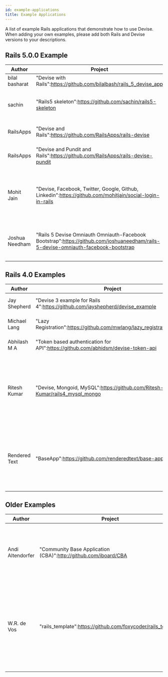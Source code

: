 ```yaml
---
id: example-applications
title: Example Applications
---
```


A list of example Rails applications that demonstrate how to use Devise. When adding your own examples, please add both Rails and Devise versions to your descriptions.

## Rails 5.0.0 Example

| Author | Project | Comments |
|--------|---------|----------|
| bilal basharat | "Devise with Rails":https://github.com/bilalbash/rails_5_devise_app | Rails 5.0.0, Devise 4.2.0, plus Bootstrap |
| sachin | "Rails5 skeleton":https://github.com/sachin/rails5-skeleton | Rails 5.0.0.1, Devise 4.2.0, plus Bootstrap4, Active Admin, STI for App patrons|
| RailsApps | "Devise and Rails":https://github.com/RailsApps/rails-devise | Rails 5.0, Devise 4.2, plus Bootstrap or Foundation |
| RailsApps | "Devise and Pundit and Rails":https://github.com/RailsApps/rails-devise-pundit | Rails 5.0, Devise 4.2, showing how to use Pundit for authorization |
| Mohit Jain | "Devise, Facebook, Twitter, Google, Github, Linkedin":https://github.com/mohitjain/social-login-in-rails | Rails 5.1.5, Devise 4.4.1, Bootstrap, TurboLinks, carrierwave, MySql, Active Record. with "Demo":http://social-login-in-rails.herokuapp.com/ |
| Joshua Needham | "Rails 5 Devise Omniauth Omniauth-Facebook Bootstrap":https://github.com/joshuaneedham/rails-5-devise-omniauth-facebook-bootstrap | Rails 5.2.2.1, Devise 4.6.1, OmniAuth 1.9.0, sassc 2.0.1, Bootstrap 4.3.1, TurboLinks, Active Record.|


## Rails 4.0 Examples

| Author | Project | Comments |
|--------|---------|----------|
| Jay Shepherd | "Devise 3 example for Rails 4":https://github.com/jayshepherd/devise_example | Rails 4, Devise 3.0.0rc |
| Michael Lang | "Lazy Registration":https://github.com/mwlang/lazy_registration_demos | Rails 4, Ruby 2, Devise 3.0 |
| Abhilash M A | "Token based authentication for API":https://github.com/abhidsm/devise-token-api | Rails 4, Ruby 2, Devise 3.0 |
| Ritesh Kumar | "Devise, Mongoid, MySQL":https://github.com/Ritesh-Kumar/rails4_mysql_mongo | Base Application of Rails 4.0 using both MySQL and Mongo, Devise 3, CanCan, OmniAuth and Twitter Bootstrap |
| Rendered Text | "BaseApp":https://github.com/renderedtext/base-app | Rails 4, PostgreSQL, jQuery, RSpec, Cucumber, Devise 3.2, FB login (OmniAuth), admin system |


## Older Examples

| Author | Project | Comments |
|--------|---------|----------|
| Andi Altendorfer | "Community Base Application (CBA)":http://github.com/iboard/CBA | Rails 3.2, Devise 1.4.2, OmniAuth 1.0.2, Mongoid, CanCan, Paperclip, etc. |
| W.R. de Vos | "rails_template":https://github.com/foxycoder/rails_template | Rails 3.2, Devise 2.1.2, Oauth with Facebook and Google login (OmniAuth 1.1.1), Mongoid, Cancan, Carrierwave, Rspec, Cucumber |
